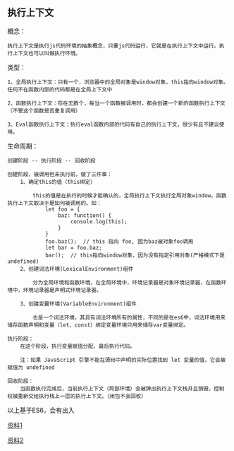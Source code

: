## 执行上下文

概念：

    执行上下文是执行js代码环境的抽象概念，只要js代码运行，它就是在执行上下文中运行。执行上下文也可以叫做执行环境。

类型：

    1、全局执行上下文：只有一个，浏览器中的全局对象是window对象，this指向window对象。任何不在函数内部的代码都是在全局上下文中

    2、函数执行上下文：存在无数个，每当一个函数被调用时，都会创建一个新的函数执行上下文（不管这个函数是否重复调用）

    3、Eval函数执行上下文：执行eval函数内部的代码有自己的执行上下文，很少有且不建议使用。

生命周期：

    创建阶段 -- 执行阶段 -- 回收阶段

    创建阶段，被调用但未执行前，做了三件事：
        1、确定this的值（this绑定）

            this的值是在执行的时候才能确认的，全局执行上下文执行全局对象window，函数执行上下文取决于是如何被调用的。如：
                let foo = {
                    baz: function() {
                        console.log(this);
                    }
                }
                foo.baz();  // this 指向 foo, 因为baz被对象foo调用
                let bar = foo.baz;
                bar();  // this指向window对象，因为没有指定引用对象(严格模式下是undefined)
        2、创建词法环境(LexicalEnvironment)组件

            分为全局环境和函数环境，在全局环境中，环境记录器是对象环境记录器，在函数环境中，环境记录器是声明式环境记录器。

        3、创建变量环境(VariableEnvironment)组件

            也是一个词法环境，其具有词法环境所有的属性，不同的是在es6中，词法环境用来储存函数声明和变量（let、const）绑定变量环境只用来储存var变量绑定。

    执行阶段：
        在这个阶段，执行变量赋值分配，最后执行代码。

        注：如果 JavaScript 引擎不能在源码中声明的实际位置找到 let 变量的值，它会被赋值为 undefined

    回收阶段：
        当函数执行完成后，当前执行上下文（局部环境）会被弹出执行上下文栈并且销毁，控制权被重新交给执行栈上一层的执行上下文。（闭包不会回收）

以上基于ES6，会有出入


[资料1](https://juejin.cn/post/6844903682283143181)

[资料2](https://juejin.cn/post/6844904158957404167)